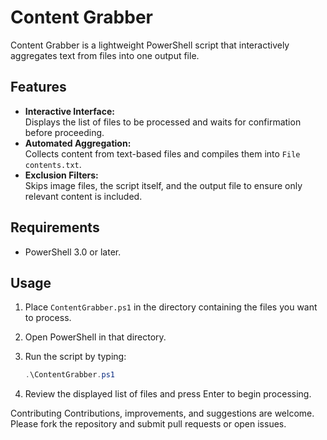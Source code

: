 # Content Grabber

Content Grabber is a lightweight PowerShell script that interactively aggregates text from files into one output file.

## Features

- **Interactive Interface:**  
  Displays the list of files to be processed and waits for confirmation before proceeding.  
- **Automated Aggregation:**  
  Collects content from text-based files and compiles them into `File contents.txt`.  
- **Exclusion Filters:**  
  Skips image files, the script itself, and the output file to ensure only relevant content is included.  

## Requirements

- PowerShell 3.0 or later.  

## Usage

1. Place `ContentGrabber.ps1` in the directory containing the files you want to process.  
2. Open PowerShell in that directory.  
3. Run the script by typing:  

   ```powershell
   .\ContentGrabber.ps1
4. Review the displayed list of files and press Enter to begin processing.

Contributing
Contributions, improvements, and suggestions are welcome. Please fork the repository and submit pull requests or open issues.
